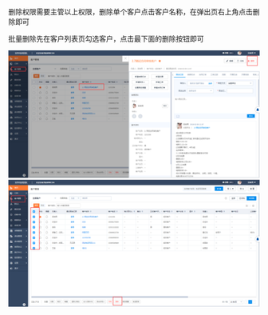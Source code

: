 删除权限需要主管以上权限，删除单个客户点击客户名称，在弹出页右上角点击删除即可

批量删除先在客户列表页勾选客户，点击最下面的删除按钮即可

![](/assets/cjgnkhgl15.1.png)![](/assets/cjgnkhgl15.2.png)


